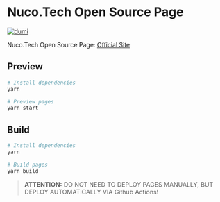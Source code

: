 # Nuco.Tech Open Source Page

[![dumi](https://img.shields.io/badge/docs%20by-dumi-blue)](https://github.com/umijs/dumi)

Nuco.Tech Open Source Page: [Official Site](https://open.nuco.tech)

## Preview

```bash
# Install dependencies
yarn

# Preview pages
yarn start
```

## Build

```bash
# Install dependencies
yarn

# Build pages
yarn build
```

> **ATTENTION:** DO NOT NEED TO DEPLOY PAGES MANUALLY, BUT DEPLOY AUTOMATICALLY VIA Github Actions!
